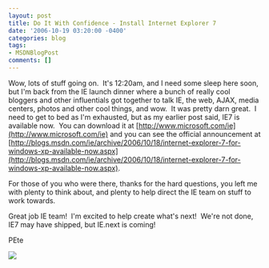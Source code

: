 ```yaml
---
layout: post
title: Do It With Confidence - Install Internet Explorer 7
date: '2006-10-19 03:20:00 -0400'
categories: blog
tags:
- MSDNBlogPost
comments: []
---
```


Wow, lots of stuff going on.  It's 12:20am, and I need some sleep here soon, but I'm back from the IE launch dinner where a bunch of really cool bloggers and other influentials got together to talk IE, the web, AJAX, media centers, photos and other cool things, and wow.  It was pretty darn great.  I need to get to bed as I'm exhausted, but as my earlier post said, IE7 is available now.  You can download it at [http://www.microsoft.com/ie](http://www.microsoft.com/ie) and you can see the official announcement at [http://blogs.msdn.com/ie/archive/2006/10/18/internet-explorer-7-for-windows-xp-available-now.aspx](http://blogs.msdn.com/ie/archive/2006/10/18/internet-explorer-7-for-windows-xp-available-now.aspx).

For those of you who were there, thanks for the hard questions, you left me with plenty to think about, and plenty to help direct the IE team on stuff to work towards.

Great job IE team!  I'm excited to help create what's next!  We're not done, IE7 may have shipped, but IE.next is coming!

PEte

![](http://blogs.msdn.com/aggbug.aspx?PostID=842872)